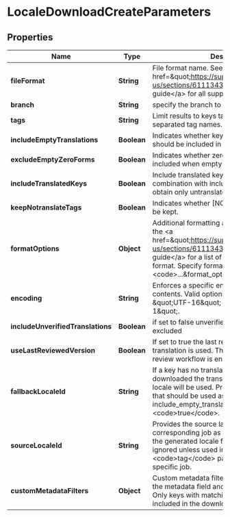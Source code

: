 

# LocaleDownloadCreateParameters

## Properties

Name | Type | Description | Notes
------------ | ------------- | ------------- | -------------
**fileFormat** | **String** | File format name. See the &lt;a href&#x3D;\&quot;https://support.phrase.com/hc/en-us/sections/6111343326364\&quot;&gt;format guide&lt;/a&gt; for all supported file formats. | 
**branch** | **String** | specify the branch to use |  [optional]
**tags** | **String** | Limit results to keys tagged with a list of comma separated tag names. |  [optional]
**includeEmptyTranslations** | **Boolean** | Indicates whether keys without translations should be included in the output as well. |  [optional]
**excludeEmptyZeroForms** | **Boolean** | Indicates whether zero forms should be included when empty in pluralized keys. |  [optional]
**includeTranslatedKeys** | **Boolean** | Include translated keys in the locale file. Use in combination with include_empty_translations to obtain only untranslated keys. |  [optional]
**keepNotranslateTags** | **Boolean** | Indicates whether [NOTRANSLATE] tags should be kept. |  [optional]
**formatOptions** | **Object** | Additional formatting and render options. See the &lt;a href&#x3D;\&quot;https://support.phrase.com/hc/en-us/sections/6111343326364\&quot;&gt;format guide&lt;/a&gt; for a list of options available for each format. Specify format options like this: &lt;code&gt;...&amp;format_options[foo]&#x3D;bar&lt;/code&gt; |  [optional]
**encoding** | **String** | Enforces a specific encoding on the file contents. Valid options are \&quot;UTF-8\&quot;, \&quot;UTF-16\&quot; and \&quot;ISO-8859-1\&quot;. |  [optional]
**includeUnverifiedTranslations** | **Boolean** | if set to false unverified translations are excluded |  [optional]
**useLastReviewedVersion** | **Boolean** | If set to true the last reviewed version of a translation is used. This is only available if the review workflow is enabled for the project. |  [optional]
**fallbackLocaleId** | **String** | If a key has no translation in the locale being downloaded the translation in the fallback locale will be used. Provide the ID of the locale that should be used as the fallback. Requires include_empty_translations to be set to &lt;code&gt;true&lt;/code&gt;. |  [optional]
**sourceLocaleId** | **String** | Provides the source language of a corresponding job as the source language of the generated locale file. This parameter will be ignored unless used in combination with a &lt;code&gt;tag&lt;/code&gt; parameter indicating a specific job. |  [optional]
**customMetadataFilters** | **Object** | Custom metadata filters. Provide the name of the metadata field and the value to filter by. Only keys with matching metadata will be included in the download.  |  [optional]



